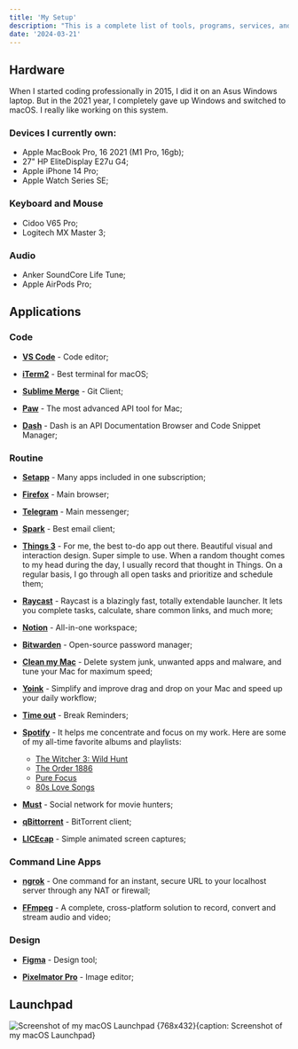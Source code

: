 ```yaml
---
title: 'My Setup'
description: "This is a complete list of tools, programs, services, and equipment that I use regularly. The list contains tools that I work with as a software developer, as well as tools that I use at home."
date: '2024-03-21'
---
```


## Hardware

When I started coding professionally in 2015, I did it on an Asus Windows laptop. But in the 2021 year, I completely gave up Windows and switched to macOS. I really like working on this system.

### Devices I currently own:

- Apple MacBook Pro, 16 2021 (M1 Pro, 16gb);
- 27" HP EliteDisplay E27u G4;
- Apple iPhone 14 Pro;
- Apple Watch Series SE;

### Keyboard and Mouse

- Cidoo V65 Pro;
- Logitech MX Master 3;

### Audio

- Anker SoundCore Life Tune;
- Apple AirPods Pro;

## Applications

### Code

- **[VS Code](https://code.visualstudio.com)** - Code editor;

- **[iTerm2](https://iterm2.com)** - Best terminal for macOS;

- **[Sublime Merge](https://www.sublimemerge.com)** - Git Client;

- **[Paw](https://paw.cloud/)** - The most advanced API tool for Mac;

- **[Dash](https://kapeli.com/dash)** - Dash is an API Documentation Browser and Code Snippet Manager;

### Routine

- **[Setapp](https://setapp.com/uk)** - Many apps included in one subscription;

- **[Firefox](https://www.mozilla.org/en-US/firefox/new/)** - Main browser;

- **[Telegram](https://telegram.org)** - Main messenger;

- **[Spark](https://sparkmailapp.com)** - Best email client;

- **[Things 3](https://culturedcode.com/things/)** - For me, the best to-do app out there. Beautiful visual and interaction design. Super simple to use. When a random thought comes to my head during the day, I usually record that thought in Things. On a regular basis, I go through all open tasks and prioritize and schedule them;

- **[Raycast](https://www.raycast.com/)** - Raycast is a blazingly fast, totally extendable launcher. It lets you complete tasks, calculate, share common links, and much more;

- **[Notion](https://www.notion.so/)** - All-in-one workspace;

- **[Bitwarden](https://bitwarden.com/)** - Open-source password manager;

- **[Clean my Mac](https://cleanmymac.com/)** - Delete system junk, unwanted apps and malware, and tune your Mac for maximum speed;

- **[Yoink](https://www.yoink.app/)** - Simplify and improve drag and drop on your Mac and speed up your daily workflow;

- **[Time out](https://apps.apple.com/us/app/time-out-break-reminders/id402592703?)** - Break Reminders;

- **[Spotify](http://spotify.com/)** - It helps me concentrate and focus on my work. Here are some of my all-time favorite albums and playlists:

  - [The Witcher 3: Wild Hunt](https://open.spotify.com/album/5GAHLnlyZGLpOSdYI1tQ3R?si=FuJG6N8ZStuxgquLUou4hw)
  - [The Order 1886](https://open.spotify.com/album/1IamuMB8i2g2vEJKNv7NFC?si=PR2212Q1QumijCuQaxtBig)
  - [Pure Focus](https://open.spotify.com/playlist/34QcxL5qjiCQQS2QxMYbOs?si=a97779c4a0404c2b)
  - [80s Love Songs](https://open.spotify.com/playlist/37i9dQZF1DXc3KygMa1OE7?si=ee952ba26d014b2f)

- **[Must](https://mustapp.com)** - Social network for movie hunters;

- **[qBittorrent](https://www.qbittorrent.org)** - BitTorrent client;

- **[LICEcap](https://www.cockos.com/licecap/)** - Simple animated screen captures;

### Command Line Apps

- **[ngrok](https://ngrok.com/)** - One command for an instant, secure URL to your localhost server through any NAT or firewall;

- **[FFmpeg](https://www.ffmpeg.org/)** - A complete, cross-platform solution to record, convert and stream audio and video;

### Design

- **[Figma](https://www.figma.com/)** - Design tool;

- **[Pixelmator Pro](https://www.pixelmator.com/pro/)** - Image editor;

## Launchpad

![Screenshot of my macOS Launchpad {768x432}{caption: Screenshot of my macOS Launchpad}](/images/uses/mac.jpg)
